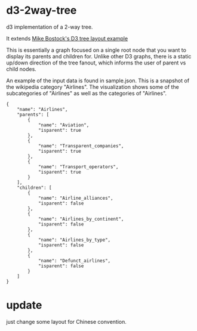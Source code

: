d3-2way-tree
============

d3 implementation of a 2-way tree.

It extends <a href="http://mbostock.github.io/d3/talk/20111018/tree.html">Mike Bostock's D3 tree layout example</a>

This is essentially a graph focused on a single root node that you want to display its parents and children for. Unlike other D3 graphs, there is a static up/down direction of the tree fanout, which informs the user of parent vs child nodes.

An example of the input data is found in sample.json.
This is a snapshot of the wikipedia category "Airlines". The visualization shows some of the subcategories of "Airlines" as well as the categories of "Airlines".

```
{
    "name": "Airlines",
    "parents": [
        {
            "name": "Aviation",
            "isparent": true
        },
        {
            "name": "Transparent_companies",
            "isparent": true
        },
        {
            "name": "Transport_operators",
            "isparent": true
        }
    ],
    "children": [
        {
            "name": "Airline_alliances",
            "isparent": false
        },
        {
            "name": "Airlines_by_continent",
            "isparent": false
        },
        {
            "name": "Airlines_by_type",
            "isparent": false
        },
        {
            "name": "Defunct_airlines",
            "isparent": false
        }
    ]
}
```

update
============
just change some layout for Chinese convention.